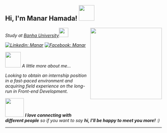 <h2> Hi, I'm Manar Hamada! <img src="https://media.giphy.com/media/mGcNjsfWAjY5AEZNw6/giphy.gif" width="50"></h2>
<img align='right' src="https://media.giphy.com/media/ieyl9zmCjO4b4t6qoY/giphy.gif" width="230">
<p><em>Study at <a href="https://www.fci.bu.edu.eg/en/index.php">Banha University</a><img src="https://media.giphy.com/media/fYSnHlufseco8Fh93Z/giphy.gif" width="30"></p>
  
 [![Linkedin: Manar](https://img.shields.io/badge/Linkedin-Manar-blue?style=flat-square&logo=Linkedin&logoColor=white&link=https://github.com/Manar20575)](https://github.com/Manar20575)
[![Facebook: Manar](https://img.shields.io/badge/-Facebook-blue&logoColor=white&link=https://www.facebook.com/manarha5642/)](https://www.facebook.com/manarha5642/)
  
<img src="https://media.giphy.com/media/VgCDAzcKvsR6OM0uWg/giphy.gif" width="50"> A little more about me...  
<p>Looking to obtain an internship position in a fast-paced environment and acquiring field
experience on the long-run in Front-end Development.</p>

<img src="https://media.giphy.com/media/LnQjpWaON8nhr21vNW/giphy.gif" width="60"> <em><b>I love connecting with different people</b> so if you want to say <b>hi, I'll be happy to meet you more!</b> :)</em>

---
